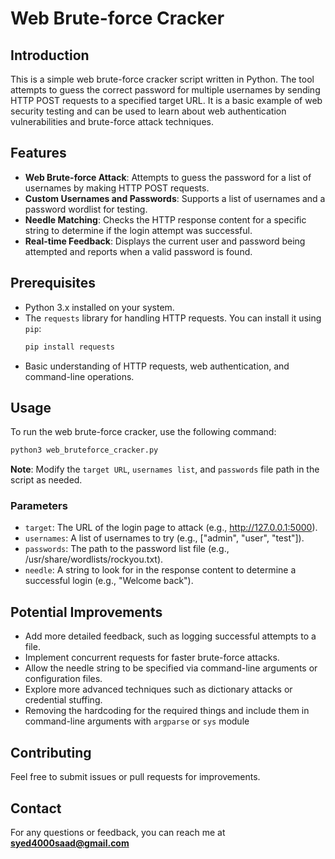# Web Brute-force Cracker

## Introduction

This is a simple web brute-force cracker script written in Python. The tool attempts to guess the correct password for multiple usernames by sending HTTP POST requests to a specified target URL. It is a basic example of web security testing and can be used to learn about web authentication vulnerabilities and brute-force attack techniques.

## Features

- **Web Brute-force Attack**: Attempts to guess the password for a list of usernames by making HTTP POST requests.
- **Custom Usernames and Passwords**: Supports a list of usernames and a password wordlist for testing.
- **Needle Matching**: Checks the HTTP response content for a specific string to determine if the login attempt was successful.
- **Real-time Feedback**: Displays the current user and password being attempted and reports when a valid password is found.

## Prerequisites

- Python 3.x installed on your system.
- The `requests` library for handling HTTP requests. You can install it using `pip`:
    ```bash
    pip install requests
    ```
- Basic understanding of HTTP requests, web authentication, and command-line operations.

## Usage

To run the web brute-force cracker, use the following command:

```bash
python3 web_bruteforce_cracker.py
```
**Note**: Modify the `target URL`, `usernames list`, and `passwords` file path in the script as needed.

### Parameters
- `target`: The URL of the login page to attack (e.g., http://127.0.0.1:5000).
- `usernames`: A list of usernames to try (e.g., ["admin", "user", "test"]).
- `passwords`: The path to the password list file (e.g., /usr/share/wordlists/rockyou.txt).
- `needle`: A string to look for in the response content to determine a successful login (e.g., "Welcome back").

## Potential Improvements
- Add more detailed feedback, such as logging successful attempts to a file.
- Implement concurrent requests for faster brute-force attacks.
- Allow the needle string to be specified via command-line arguments or configuration files.
- Explore more advanced techniques such as dictionary attacks or credential stuffing.
- Removing the hardcoding for the required things and include them in command-line arguments with `argparse` or `sys` module

## Contributing
Feel free to submit issues or pull requests for improvements.

## Contact
For any questions or feedback, you can reach me at **syed4000saad@gmail.com**
